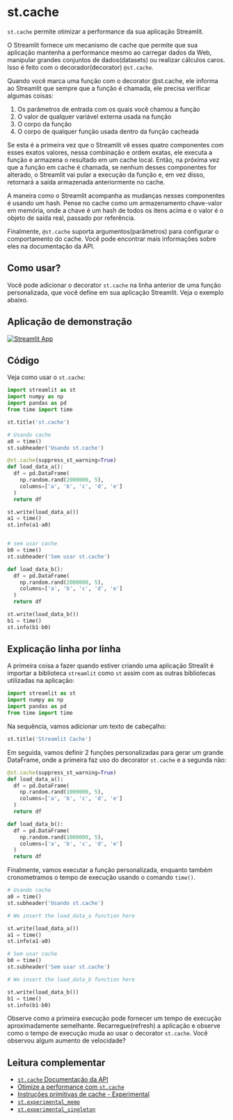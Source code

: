 # st.cache

`st.cache` permite otimizar a performance da sua aplicação Streamlit.


O Streamlit fornece um mecanismo de cache que permite que sua aplicação mantenha a performance mesmo ao carregar dados da Web, manipular grandes conjuntos de dados(datasets) ou realizar cálculos caros. Isso é feito com o decorador(decorator) `@st.cache`.


Quando você marca uma função com o decorator @st.cache, ele informa ao Streamlit que sempre que a função é chamada, ele precisa verificar algumas coisas:

1. Os parâmetros de entrada com os quais você chamou a função
2. O valor de qualquer variável externa usada na função
3. O corpo da função
4. O corpo de qualquer função usada dentro da função cacheada

Se esta é a primeira vez que o Streamlit vê esses quatro componentes com esses exatos valores, nessa combinação e ordem exatas, ele executa a função e armazena o resultado em um cache local. Então, na próxima vez que a função em cache é chamada, se nenhum desses componentes for alterado, o Streamlit vai pular a execução da função e, em vez disso, retornará a saída armazenada anteriormente no cache.

A maneira como o Streamlit acompanha as mudanças nesses componentes é usando um hash. Pense no cache como um armazenamento chave-valor em memória, onde a chave é um hash de todos os itens acima e o valor é o objeto de saída real, passado por referência.

Finalmente, `@st.cache` suporta argumentos(parâmetros) para configurar o comportamento do cache. Você pode encontrar mais informações sobre eles na documentação da API.

## Como usar?

Você pode adicionar o decorator `st.cache` na linha anterior de uma função personalizada, que você define em sua aplicação Streamlit. Veja o exemplo abaixo.

## Aplicação de demonstração

[![Streamlit App](https://static.streamlit.io/badges/streamlit_badge_black_white.svg)](https://share.streamlit.io/dataprofessor/st.cache/)

## Código
Veja como usar o `st.cache`:
```python
import streamlit as st
import numpy as np
import pandas as pd
from time import time

st.title('st.cache')

# Usando cache
a0 = time()
st.subheader('Usando st.cache')

@st.cache(suppress_st_warning=True)
def load_data_a():
  df = pd.DataFrame(
    np.random.rand(2000000, 5),
    columns=['a', 'b', 'c', 'd', 'e']
  )
  return df

st.write(load_data_a())
a1 = time()
st.info(a1-a0)


# sem usar cache
b0 = time()
st.subheader('Sem usar st.cache')

def load_data_b():
  df = pd.DataFrame(
    np.random.rand(2000000, 5),
    columns=['a', 'b', 'c', 'd', 'e']
  )
  return df

st.write(load_data_b())
b1 = time()
st.info(b1-b0)
```

## Explicação linha por linha
A primeira coisa a fazer quando estiver criando uma aplicação Strealit é importar a biblioteca `streamlit` como `st` assim com as outras bibliotecas utilizadas na aplicação:
```python
import streamlit as st
import numpy as np
import pandas as pd
from time import time
```

Na sequência, vamos adicionar um texto de cabeçalho:
```python
st.title('Streamlit Cache')
```

Em seguida, vamos definir 2 funções personalizadas para gerar um grande DataFrame, onde a primeira faz uso do decorator `st.cache` e a segunda não:
```python
@st.cache(suppress_st_warning=True)
def load_data_a():
  df = pd.DataFrame(
    np.random.rand(1000000, 5),
    columns=['a', 'b', 'c', 'd', 'e']
  )
  return df

def load_data_b():
  df = pd.DataFrame(
    np.random.rand(1000000, 5),
    columns=['a', 'b', 'c', 'd', 'e']
  )
  return df
```

Finalmente, vamos executar a função personalizada, enquanto também cronometramos o tempo de execução usando o comando `time()`.
```python
# Usando cache
a0 = time()
st.subheader('Usando st.cache')

# We insert the load_data_a function here

st.write(load_data_a())
a1 = time()
st.info(a1-a0)

# Sem usar cache
b0 = time()
st.subheader('Sem usar st.cache')

# We insert the load_data_b function here

st.write(load_data_b())
b1 = time()
st.info(b1-b0)
```

Observe como a primeira execução pode fornecer um tempo de execução aproximadamente semelhante. Recarregue(refresh) a aplicação e observe como o tempo de execução muda ao usar o decorator `st.cache`. Você observou algum aumento de velocidade?

## Leitura complementar
- [`st.cache` Documentação da API](https://docs.streamlit.io/library/api-reference/performance/st.cache)
- [Otimize a performance com `st.cache`](https://docs.streamlit.io/library/advanced-features/caching)
- [Instruções primitivas de cache - Experimental](https://docs.streamlit.io/library/advanced-features/experimental-cache-primitives)
- [`st.experimental_memo`](https://docs.streamlit.io/library/api-reference/performance/st.experimental_memo)
- [`st.experimental_singleton`](https://docs.streamlit.io/library/api-reference/performance/st.experimental_singleton)
